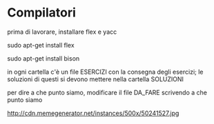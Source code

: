 Compilatori
===========

prima di lavorare, installare flex e yacc

sudo apt-get install flex

sudo apt-get install bison

in ogni cartella c'è un file ESERCIZI con la consegna degli esercizi; le soluzioni di questi si devono mettere nella cartella SOLUZIONI

per dire a che punto siamo, modificare il file DA_FARE scrivendo a che punto siamo

http://cdn.memegenerator.net/instances/500x/50241527.jpg
